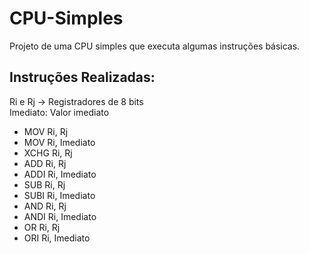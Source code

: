 # CPU-Simples
Projeto de uma CPU simples que executa algumas instruções básicas.

## Instruções Realizadas:
Ri e Rj -> Registradores de 8 bits
<br>
Imediato: Valor imediato
- MOV Ri, Rj
- MOV Ri, Imediato
- XCHG Ri, Rj
- ADD Ri, Rj
- ADDI Ri, Imediato
- SUB Ri, Rj
- SUBI Ri, Imediato
- AND Ri, Rj
- ANDI Ri, Imediato
- OR Ri, Rj
- ORI Ri, Imediato
